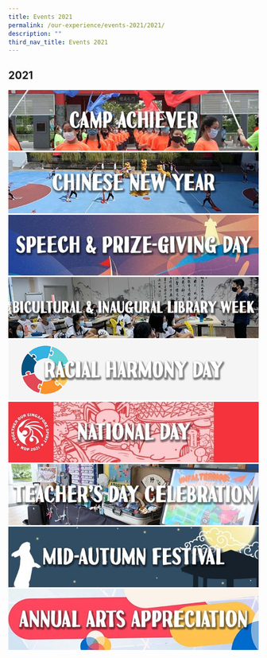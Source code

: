 ```yaml
---
title: Events 2021
permalink: /our-experience/events-2021/2021/
description: ""
third_nav_title: Events 2021
---
```

## 2021


<a href="/our-experience/events-2021/camp-achiever/"><img src="/images/CampAchieverBanner.jpg">
<br>
<a href="/our-experience/events-2021/chinese-new-year/"><img src="/images/CNYWebsiteBanner.jpg">
<br>
<a href="/our-experience/events-2021/speech-day/"><img src="/images/SpeechDayWebsiteBanner.jpg">
<br>
<a href="/our-experience/events-2021/bicultural-week/"><img src="/images/BiculturalWebsiteBanner.jpg">
<br>
<a href="/our-experience/events-2021/racial-harmony/"><img src="/images/RacialHarmonyWebsiteBanner1.jpg">
<br>
<a href="/our-experience/events-2021/national-day/"><img src="/images/NationalDayBanner.jpg">
<br>
<a href="/our-experience/events-2021/teachers-day/"><img src="/images/TeachersDayBanner.jpg">
<br>
<a href="/our-experience/events-2021/mid-autumn/"><img src="/images/MidAutumnBanner.jpg">
<br>
<a href="/our-experience/events-2021/annual-arts-appreciation/"><img src="/images/AAABanner.jpg">
<br>